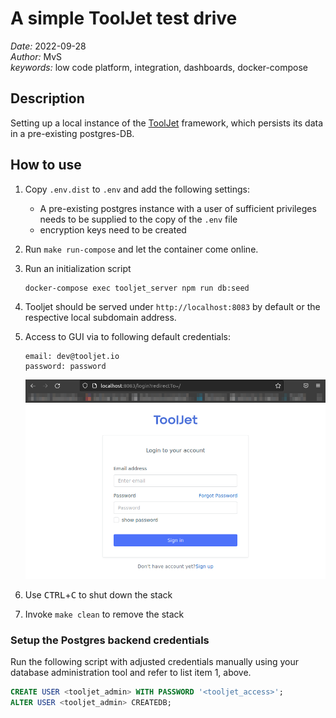 # A simple ToolJet test drive

*Date:* 2022-09-28  
*Author:* MvS  
*keywords:* low code platform, integration, dashboards, docker-compose

## Description

Setting up a local instance of the [ToolJet](https://docs.tooljet.com/docs) framework, which persists its data in a pre-existing postgres-DB.

## How to use

1. Copy `.env.dist` to `.env` and add the following settings:
    * A pre-existing postgres instance with a user of sufficient privileges needs
    to be supplied to the copy of the `.env` file
    * encryption keys need to be created

2. Run `make run-compose` and let the container come online.

3. Run an initialization script

    ```[bash]
    docker-compose exec tooljet_server npm run db:seed
    ```

4. Tooljet should be served under `http://localhost:8083` by default or the respective
local subdomain address.

5. Access to GUI via to following default credentials:

    ```[bash]
    email: dev@tooljet.io
    password: password
    ```

    ![Screenshot of Tooljet login screen](images/login_screen.png "Screenshot of Tooljet login screen")

6. Use <kbd>CTRL</kbd>+<kbd>C</kbd> to shut down the stack

7. Invoke `make clean` to remove the stack

### Setup the Postgres backend credentials

Run the following script with adjusted credentials manually using your database administration tool and
refer to list item 1, above.

```sql
CREATE USER <tooljet_admin> WITH PASSWORD '<tooljet_access>';
ALTER USER <tooljet_admin> CREATEDB;
```
